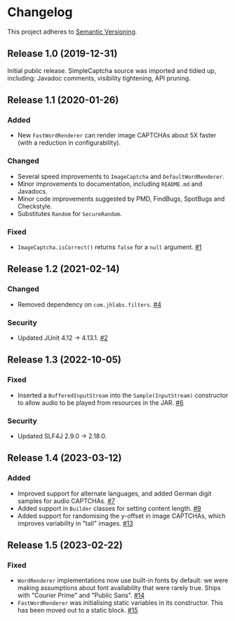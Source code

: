 # Changelog

This project adheres to [Semantic
Versioning](https://semver.org/spec/v2.0.0.html).

## Release 1.0 (2019-12-31)

Initial public release. SimpleCaptcha source was imported and tidied
up, including: Javadoc comments, visibility tightening, API pruning.


## Release 1.1 (2020-01-26)

### Added
- New `FastWordRenderer` can render image CAPTCHAs about 5X faster
  (with a reduction in configurability).

### Changed
- Several speed improvements to `ImageCaptcha` and
  `DefaultWordRenderer`.
- Minor improvements to documentation, including `README.md` and
  Javadocs.
- Minor code improvements suggested by PMD, FindBugs, SpotBugs and
  Checkstyle.
- Substitutes `Random` for `SecureRandom`.

### Fixed
- `ImageCaptcha.isCorrect()` returns `false` for a `null`
  argument. [#1](https://github.com/logicsquad/nanocaptcha/issues/1)


## Release 1.2 (2021-02-14)

### Changed
- Removed dependency on `com.jhlabs.filters`.
  [#4](https://github.com/logicsquad/nanocaptcha/issues/4)

### Security
- Updated JUnit 4.12 → 4.13.1.
  [#2](https://github.com/logicsquad/nanocaptcha/issues/2)


## Release 1.3 (2022-10-05)

### Fixed
- Inserted a `BufferedInputStream` into the `Sample(InputStream)`
  constructor to allow audio to be played from resources in the
  JAR. [#6](https://github.com/logicsquad/nanocaptcha/issues/6)

### Security
- Updated SLF4J 2.9.0 → 2.18.0.


## Release 1.4 (2023-03-12)

### Added
- Improved support for alternate languages, and added German digit
  samples for audio
  CAPTCHAs. [#7](https://github.com/logicsquad/nanocaptcha/issues/7)
- Added support in `Builder` classes for setting content
  length. [#9](https://github.com/logicsquad/nanocaptcha/issues/9)
- Added support for randomising the y-offset in image CAPTCHAs, which
  improves variability in "tall"
  images. [#13](https://github.com/logicsquad/nanocaptcha/issues/13)


## Release 1.5 (2023-02-22)

### Fixed
- `WordRenderer` implementations now use built-in fonts by default: we
  were making assumptions about font availability that were rarely
  true. Ships with "Courier Prime" and "Public
  Sans". [#14](https://github.com/logicsquad/nanocaptcha/issues/14)
- `FastWordRenderer` was initialising static variables in its
  constructor. This has been moved out to a static
  block. [#15](https://github.com/logicsquad/nanocaptcha/issues/15)
